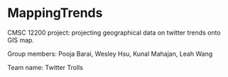 # MappingTrends
CMSC 12200 project: projecting geographical data on twitter trends onto GIS map. 

Group members: Pooja Barai, Wesley Hsu, Kunal Mahajan, Leah Wang

Team name: Twitter Trolls
